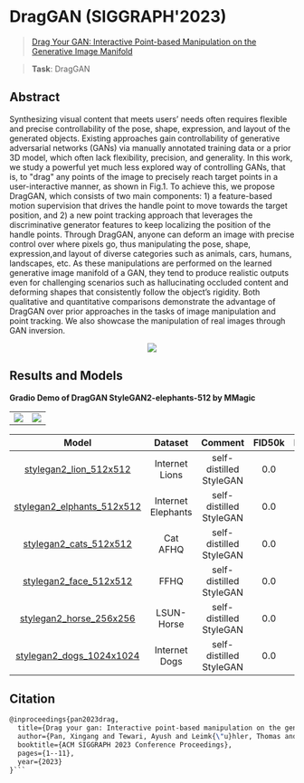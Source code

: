 # DragGAN (SIGGRAPH'2023)

> [Drag Your GAN: Interactive Point-based Manipulation on the Generative Image Manifold](https://arxiv.org/pdf/2305.10973.pdf)

> **Task**: DragGAN

<!-- [ALGORITHM] -->

## Abstract

<!-- [ABSTRACT] -->

Synthesizing visual content that meets users’ needs often requires flexible
and precise controllability of the pose, shape, expression, and layout of the
generated objects. Existing approaches gain controllability of generative
adversarial networks (GANs) via manually annotated training data or a
prior 3D model, which often lack flexibility, precision, and generality. In
this work, we study a powerful yet much less explored way of controlling
GANs, that is, to "drag" any points of the image to precisely reach target
points in a user-interactive manner, as shown in Fig.1. To achieve this, we
propose DragGAN, which consists of two main components: 1) a feature-based motion supervision that drives the handle point to move towards
the target position, and 2) a new point tracking approach that leverages
the discriminative generator features to keep localizing the position of the
handle points. Through DragGAN, anyone can deform an image with precise
control over where pixels go, thus manipulating the pose, shape, expression,and layout of diverse categories such as animals, cars, humans, landscapes,
etc. As these manipulations are performed on the learned generative image
manifold of a GAN, they tend to produce realistic outputs even for challenging scenarios such as hallucinating occluded content and deforming
shapes that consistently follow the object’s rigidity. Both qualitative and
quantitative comparisons demonstrate the advantage of DragGAN over prior
approaches in the tasks of image manipulation and point tracking. We also
showcase the manipulation of real images through GAN inversion.

<!-- [IMAGE] -->

<div align=center>
<img src="https://github.com/open-mmlab/mmagic/assets/55343765/7c397bd0-fa07-48fe-8a7c-a4022907404b"/>
</div>

## Results and Models

<table><tr>
<b> Gradio Demo of DragGAN StyleGAN2-elephants-512 by MMagic </b>
<td><img src="https://github.com/open-mmlab/mmagic/assets/55343765/08e9a687-0a6e-4d3f-94ec-22c46bd61819" border=0></td>
<td><img src="https://github.com/open-mmlab/mmagic/assets/55343765/6fab1ccd-e190-4cd0-a8d5-0e843f65930b" border=0></td>
</tr></table>

|                        Model                         |      Dataset       |         Comment         | FID50k | Precision50k | Recall50k |                                     Download                                     |
| :--------------------------------------------------: | :----------------: | :---------------------: | :----: | :----------: | :-------: | :------------------------------------------------------------------------------: |
|   [stylegan2_lion_512x512](./stylegan2_512x512.py)   |   Internet Lions   | self-distilled StyleGAN |  0.0   |     0.0      |    0.0    | [model](https://download.openxlab.org.cn/models/qsun1/DragGAN-StyleGAN2-checkpoint/weight//StyleGAN2-Lions-internet) |
| [stylegan2_elphants_512x512](./stylegan2_512x512.py) | Internet Elephants | self-distilled StyleGAN |  0.0   |     0.0      |    0.0    | [model](https://download.openxlab.org.cn/models/qsun1/DragGAN-StyleGAN2-checkpoint/weight//StyleGAN2-elephants-internet) |
|   [stylegan2_cats_512x512](./stylegan2_512x512.py)   |      Cat AFHQ      | self-distilled StyleGAN |  0.0   |     0.0      |    0.0    | [model](https://download.openxlab.org.cn/models/qsun1/DragGAN-StyleGAN2-checkpoint/weight//StyleGAN2-cat-AFHQ) |
|   [stylegan2_face_512x512](./stylegan2_512x512.py)   |        FFHQ        | self-distilled StyleGAN |  0.0   |     0.0      |    0.0    | [model](https://download.openxlab.org.cn/models/qsun1/DragGAN-StyleGAN2-checkpoint/weight//StyleGAN2-FFHQ) |
|  [stylegan2_horse_256x256](./stylegan2_256x256.py)   |     LSUN-Horse     | self-distilled StyleGAN |  0.0   |     0.0      |    0.0    | [model](https://download.openxlab.org.cn/models/qsun1/DragGAN-StyleGAN2-checkpoint/weight//StyleGAN2-lsun-horses) |
| [stylegan2_dogs_1024x1024](./stylegan2_1024x1024.py) |   Internet Dogs    | self-distilled StyleGAN |  0.0   |     0.0      |    0.0    | [model](https://download.openxlab.org.cn/models/qsun1/DragGAN-StyleGAN2-checkpoint/weight//StyleGAN2-dogs-internet) |

## Citation

````latex
@inproceedings{pan2023drag,
  title={Drag your gan: Interactive point-based manipulation on the generative image manifold},
  author={Pan, Xingang and Tewari, Ayush and Leimk{\"u}hler, Thomas and Liu, Lingjie and Meka, Abhimitra and Theobalt, Christian},
  booktitle={ACM SIGGRAPH 2023 Conference Proceedings},
  pages={1--11},
  year={2023}
}```
````
